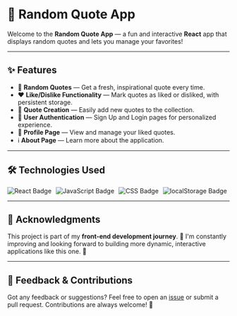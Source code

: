 # 🌟 Random Quote App

Welcome to the **Random Quote App** — a fun and interactive **React** app that displays random quotes and lets you manage your favorites!

---

## ✨ Features

- 💬 **Random Quotes** — Get a fresh, inspirational quote every time.
- ❤️ **Like/Dislike Functionality** — Mark quotes as liked or disliked, with persistent storage.
- 📝 **Quote Creation** — Easily add new quotes to the collection.
- 🔐 **User Authentication** — Sign Up and Login pages for personalized experience.
- 👤 **Profile Page** — View and manage your liked quotes.
- ℹ️ **About Page** — Learn more about the application.

---

## 🛠️ Technologies Used

<div style="display: flex; gap: 10px; align-items: flex-start;">
  <img src="https://img.shields.io/badge/React-61DAFB?style=for-the-badge&logo=react&logoColor=black" alt="React Badge" />
  <img src="https://img.shields.io/badge/JavaScript-F7DF1E?style=for-the-badge&logo=javascript&logoColor=black" alt="JavaScript Badge" />
  <img src="https://img.shields.io/badge/CSS3-1572B6?style=for-the-badge&logo=css3&logoColor=white" alt="CSS Badge" />
  <img src="https://img.shields.io/badge/localStorage-FF6F61?style=for-the-badge&logo=html5&logoColor=white" alt="localStorage Badge" />
</div>

---


## 🙌 Acknowledgments

This project is part of my **front-end development journey**. 💪 I'm constantly improving and looking forward to building more dynamic, interactive applications like this one. 🚀

---

## 💬 Feedback & Contributions

Got any feedback or suggestions? Feel free to open an [issue](https://github.com/Baljann/random-quote-app/issues) or submit a pull request. Contributions are always welcome! 🙌
